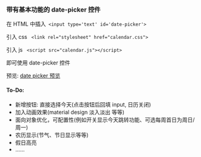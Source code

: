### 带有基本功能的 date-picker 控件

在 HTML 中插入` <input type='text' id='date-picker'>` <br>

引入 css ` <link rel="stylesheet" href="calendar.css">`<br>

引入 js ` <script src="calendar.js"></script>`<br>

即可使用 date-picker 控件<br>

预览: [date picker 预览](https://kiling.github.io/Pratices/demo_date_picker/date_picker.html)

#### To-Do:

- 新增按钮: 直接选择今天(点击按钮后回填 input, 日历关闭)
- 加入动画效果(material design 淡入淡出 等等)
- 面向对象优化，可配置性(例如开关显示今天跳转功能、可选每周首日为周日/周一)
- 农历显示(节气、节日显示等等)
- 假日高亮
- ……
